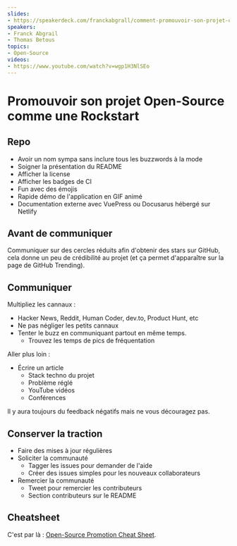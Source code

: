 ```yaml
---
slides:
- https://speakerdeck.com/franckabgrall/comment-promouvoir-son-projet-open-source
speakers:
- Franck Abgrail
- Thomas Betous
topics:
- Open-Source
videos:
- https://www.youtube.com/watch?v=wgp1H3NlSEo
---
```


# Promouvoir son projet Open-Source comme une Rockstart

## Repo

- Avoir un nom sympa sans inclure tous les buzzwords à la mode
- Soigner la présentation du README
- Afficher la license
- Afficher les badges de CI
- Fun avec des émojis
- Rapide démo de l'application en GIF animé
- Documentation externe avec VuePress ou Docusarus hébergé sur Netlify

## Avant de communiquer

Communiquer sur des cercles réduits afin d'obtenir des stars sur GitHub, cela donne un peu de crédibilité au projet (et ça permet d'apparaître sur la page de GitHub Trending).

## Communiquer

Multipliez les cannaux :

- Hacker News, Reddit, Human Coder, dev.to, Product Hunt, etc
- Ne pas négliger les petits cannaux
- Tenter le buzz en communiquant partout en même temps.
  - Trouvez les temps de pics de fréquentation

Aller plus loin :

- Écrire un article
  - Stack techno du projet
  - Problème réglé
  - YouTube vidéos
  - Conférences

Il y aura toujours du feedback négatifs mais ne vous découragez pas.

## Conserver la traction

- Faire des mises à jour régulières
- Soliciter la communauté
  - Tagger les issues pour demander de l'aide
  - Créer des issues simples pour les nouveaux collaborateurs
- Remercier la communauté
  - Tweet pour remercier les contributeurs
  - Section contributeurs sur le README

## Cheatsheet

C'est par là : [Open-Source Promotion Cheat Sheet](https://github.com/zenika-open-source/open-source-promotion-cheat-sheet).
